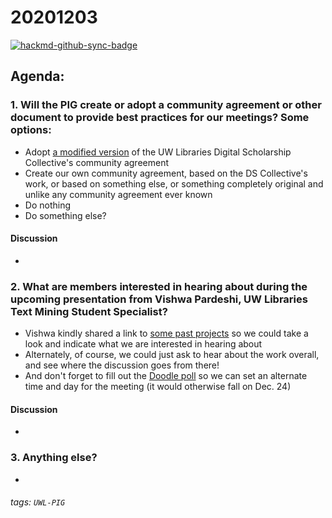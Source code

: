 # 20201203

[![hackmd-github-sync-badge](https://hackmd.io/xd0kXZWkSsSXeChrsu6Ayg/badge)](https://hackmd.io/xd0kXZWkSsSXeChrsu6Ayg)

## Agenda:
### 1. Will the PIG create or adopt a community agreement or other document to provide best practices for our meetings? Some options:
- Adopt [a modified version](https://hackmd.io/@ries07/Byc87tecD) of the UW Libraries Digital Scholarship Collective's community agreement
- Create our own community agreement, based on the DS Collective's work, or based on something else, or something completely original and unlike any community agreement ever known
- Do nothing
- Do something else?

#### Discussion
- 
### 2. What are members interested in hearing about during the upcoming presentation from Vishwa Pardeshi, UW Libraries Text Mining Student Specialist?
- Vishwa kindly shared a link to [some past projects](https://github.com/vishwapardeshi) so we could take a look and indicate what we are interested in hearing about
- Alternately, of course, we could just ask to hear about the work overall, and see where the discussion goes from there! 
- And don't forget to fill out the [Doodle poll](https://doodle.com/poll/ng7pff7kdi5xmytf?utm_source=poll&utm_medium=link) so we can set an alternate time and day for the meeting (it would otherwise fall on Dec. 24)

#### Discussion
- 

### 3. Anything else?
- 
###### tags: `UWL-PIG`
